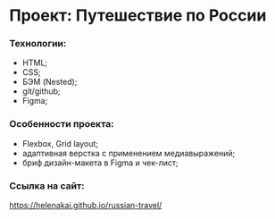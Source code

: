# Проект: Путешествие по России

### Технологии:
* HTML;
* CSS;
* БЭМ (Nested);
* git/github;
* Figma;

### Особенности проекта:
* Flexbox, Grid layout;
* адаптивная верстка с применением медиавыражений;
* бриф дизайн-макета в Figma и чек-лист;

### Ссылка на сайт:
https://helenakai.github.io/russian-travel/


